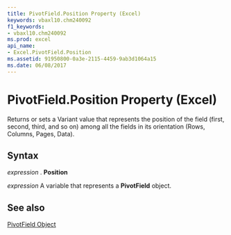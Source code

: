 ```yaml
---
title: PivotField.Position Property (Excel)
keywords: vbaxl10.chm240092
f1_keywords:
- vbaxl10.chm240092
ms.prod: excel
api_name:
- Excel.PivotField.Position
ms.assetid: 91950800-0a3e-2115-4459-9ab3d1064a15
ms.date: 06/08/2017
---
```



# PivotField.Position Property (Excel)

Returns or sets a Variant value that represents the position of the field (first, second, third, and so on) among all the fields in its orientation (Rows, Columns, Pages, Data).


## Syntax

 _expression_ . **Position**

 _expression_ A variable that represents a **PivotField** object.


## See also


[PivotField Object](Excel.PivotField.md)

